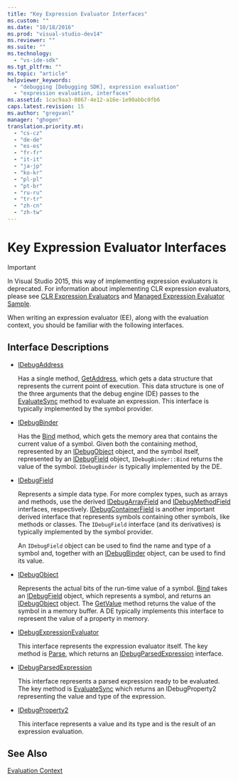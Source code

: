 ```yaml
---
title: "Key Expression Evaluator Interfaces"
ms.custom: ""
ms.date: "10/18/2016"
ms.prod: "visual-studio-dev14"
ms.reviewer: ""
ms.suite: ""
ms.technology: 
  - "vs-ide-sdk"
ms.tgt_pltfrm: ""
ms.topic: "article"
helpviewer_keywords: 
  - "debugging [Debugging SDK], expression evaluation"
  - "expression evaluation, interfaces"
ms.assetid: 1cac9aa3-0867-4e12-a16e-1e90abbc0fb6
caps.latest.revision: 15
ms.author: "gregvanl"
manager: "ghogen"
translation.priority.mt: 
  - "cs-cz"
  - "de-de"
  - "es-es"
  - "fr-fr"
  - "it-it"
  - "ja-jp"
  - "ko-kr"
  - "pl-pl"
  - "pt-br"
  - "ru-ru"
  - "tr-tr"
  - "zh-cn"
  - "zh-tw"
---
```

# Key Expression Evaluator Interfaces
> [!IMPORTANT]
>  In Visual Studio 2015, this way of implementing expression evaluators is deprecated. For information about implementing CLR expression evaluators, please see [CLR Expression Evaluators](https://github.com/Microsoft/ConcordExtensibilitySamples/wiki/CLR-Expression-Evaluators) and [Managed Expression Evaluator Sample](https://github.com/Microsoft/ConcordExtensibilitySamples/wiki/Managed-Expression-Evaluator-Sample).  
  
 When writing an expression evaluator (EE), along with the evaluation context, you should be familiar with the following interfaces.  
  
## Interface Descriptions  
  
-   [IDebugAddress](../extensibility/idebugaddress.md)  
  
     Has a single method, [GetAddress](../extensibility/idebugaddress--getaddress.md), which gets a data structure that represents the current point of execution. This data structure is one of the three arguments that the debug engine (DE) passes to the [EvaluateSync](../extensibility/idebugparsedexpression--evaluatesync.md) method to evaluate an expression. This interface is typically implemented by the symbol provider.  
  
-   [IDebugBinder](../extensibility/idebugbinder.md)  
  
     Has the [Bind](../extensibility/idebugbinder--bind.md) method, which gets the memory area that contains the current value of a symbol. Given both the containing method, represented by an [IDebugObject](../extensibility/idebugobject.md) object, and the symbol itself, represented by an [IDebugField](../extensibility/idebugfield.md) object, `IDebugBinder::Bind` returns the value of the symbol. `IDebugBinder` is typically implemented by the DE.  
  
-   [IDebugField](../extensibility/idebugfield.md)  
  
     Represents a simple data type. For more complex types, such as arrays and methods, use the derived [IDebugArrayField](../extensibility/idebugarrayfield.md) and [IDebugMethodField](../extensibility/idebugmethodfield.md) interfaces, respectively. [IDebugContainerField](../extensibility/idebugcontainerfield.md) is another important derived interface that represents symbols containing other symbols, like methods or classes. The `IDebugField` interface (and its derivatives) is typically implemented by the symbol provider.  
  
     An `IDebugField` object can be used to find the name and type of a symbol and, together with an [IDebugBinder](../extensibility/idebugbinder.md) object, can be used to find its value.  
  
-   [IDebugObject](../extensibility/idebugobject.md)  
  
     Represents the actual bits of the run-time value of a symbol. [Bind](../extensibility/idebugbinder--bind.md) takes an [IDebugField](../extensibility/idebugfield.md) object, which represents a symbol, and returns an [IDebugObject](../extensibility/idebugobject.md) object. The [GetValue](../extensibility/idebugobject--getvalue.md) method returns the value of the symbol in a memory buffer. A DE typically implements this interface to represent the value of a property in memory.  
  
-   [IDebugExpressionEvaluator](../extensibility/idebugexpressionevaluator.md)  
  
     This interface represents the expression evaluator itself. The key method is [Parse](../extensibility/idebugexpressionevaluator--parse.md), which returns an [IDebugParsedExpression](../extensibility/idebugparsedexpression.md) interface.  
  
-   [IDebugParsedExpression](../extensibility/idebugparsedexpression.md)  
  
     This interface represents a parsed expression ready to be evaluated. The key method is [EvaluateSync](../extensibility/idebugparsedexpression--evaluatesync.md) which returns an IDebugProperty2 representing the value and type of the expression.  
  
-   [IDebugProperty2](../extensibility/idebugproperty2.md)  
  
     This interface represents a value and its type and is the result of an expression evaluation.  
  
## See Also  
 [Evaluation Context](../extensibility/evaluation-context.md)
